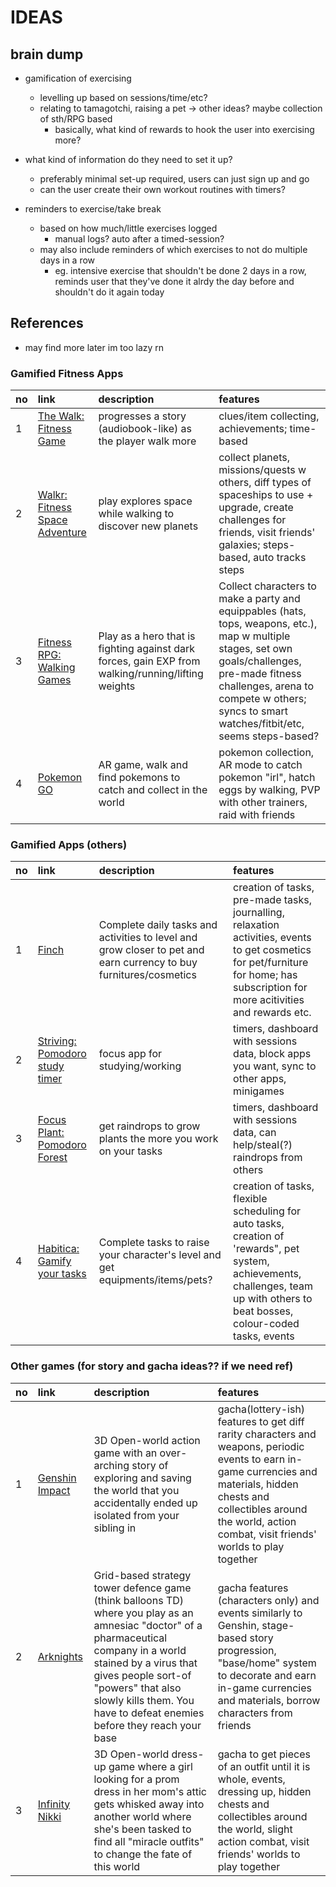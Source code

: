 # IDEAS

## brain dump
- gamification of exercising
  - levelling up based on sessions/time/etc?
  - relating to tamagotchi, raising a pet -> other ideas? maybe collection of sth/RPG based
    - basically, what kind of rewards to hook the user into exercising more?

- what kind of information do they need to set it up?
  - preferably minimal set-up required, users can just sign up and go
  - can the user create their own workout routines with timers?

- reminders to exercise/take break
  - based on how much/little exercises logged
    - manual logs? auto after a timed-session?
  - may also include reminders of which exercises to not do multiple days in a row
    - eg. intensive exercise that shouldn't be done 2 days in a row, reminds user that they've done it alrdy the day before and shouldn't do it again today

## References
- may find more later im too lazy rn
### Gamified Fitness Apps
| no | link | description | features |
|:---|:---|:---| :---|
| 1 | [The Walk: Fitness Game](https://play.google.com/store/apps/details?id=com.sixtostart.thewalk2) | progresses a story (audiobook-like) as the player walk more | clues/item  collecting, achievements; time-based |
| 2 | [Walkr: Fitness Space Adventure](https://play.google.com/store/apps/details?id=com.fourdesire.spacewalk) | play explores space while walking to discover new planets | collect planets, missions/quests w others, diff types of spaceships to use + upgrade, create challenges for friends, visit friends' galaxies; steps-based, auto tracks steps |
| 3 | [Fitness RPG: Walking Games](https://play.google.com/store/apps/details?id=com.shikudo.fitrpg.google) | Play as a hero that is fighting against dark forces, gain EXP from walking/running/lifting weights | Collect characters to make a party and equippables (hats, tops, weapons, etc.), map w multiple stages, set own goals/challenges, pre-made fitness challenges, arena to compete w others; syncs to smart watches/fitbit/etc, seems steps-based? |
| 4 | [Pokemon GO](https://play.google.com/store/search?q=pokemon+go&c=apps) | AR game, walk and find pokemons to catch and collect in the world | pokemon collection, AR mode to catch pokemon "irl", hatch eggs by walking, PVP with other trainers, raid with friends |

### Gamified Apps (others)
| no | link | description | features |
|:---|:---|:---| :---|
| 1 | [Finch](https://play.google.com/store/apps/details?id=com.finch.finch) | Complete daily tasks and activities to level and grow closer to pet and earn currency to buy furnitures/cosmetics | creation of tasks, pre-made tasks, journalling, relaxation activities, events to get cosmetics for pet/furniture for home; has subscription for more acitivities and rewards etc. |
| 2 | [Striving: Pomodoro study timer](https://play.google.com/store/apps/details?id=com.shikudo.focusapp.google) | focus app for studying/working | timers, dashboard with sessions data, block apps you want, sync to other apps, minigames |
| 3 | [Focus Plant: Pomodoro Forest](https://play.google.com/store/apps/details?id=com.shikudo.focus.google) | get raindrops to grow plants the more you work on your tasks | timers, dashboard with sessions data, can help/steal(?) raindrops from others |
| 4 | [Habitica: Gamify your tasks](https://play.google.com/store/apps/details?id=com.habitrpg.android.habitica) | Complete tasks to raise your character's level and get equipments/items/pets? | creation of tasks, flexible scheduling for auto tasks, creation of 'rewards", pet system, achievements, challenges, team up with others to beat bosses, colour-coded tasks, events |

### Other games (for story and gacha ideas?? if we need ref)
| no | link | description | features |
|:---|:---|:---| :---|
| 1 | [Genshin Impact](https://play.google.com/store/apps/details?id=com.miHoYo.GenshinImpact) | 3D Open-world action game with an over-arching story of exploring and saving the world that you accidentally ended up isolated from your sibling in | gacha(lottery-ish) features to get diff rarity characters and weapons, periodic events to earn in-game currencies and materials, hidden chests and collectibles around the world, action combat, visit friends' worlds to play together |
| 2 | [Arknights](https://play.google.com/store/apps/details?id=com.YoStarEN.Arknights) | Grid-based strategy tower defence game (think balloons TD) where you play as an amnesiac "doctor" of a pharmaceutical company in a world stained by a virus that gives people sort-of "powers" that also slowly kills them. You have to defeat enemies before they reach your base | gacha features (characters only) and events similarly to Genshin, stage-based story progression, "base/home" system to decorate and earn in-game currencies and materials, borrow characters from friends |
| 3 | [Infinity Nikki](https://play.google.com/store/apps/details?id=com.infoldgames.infinitynikkien) | 3D Open-world dress-up game where a girl looking for a prom dress in her mom's attic gets whisked away into another world where she's been tasked to find all "miracle outfits" to change the fate of this world | gacha to get pieces of an outfit until it is whole, events, dressing up, hidden chests and collectibles around the world, slight action combat, visit friends' worlds to play together |

